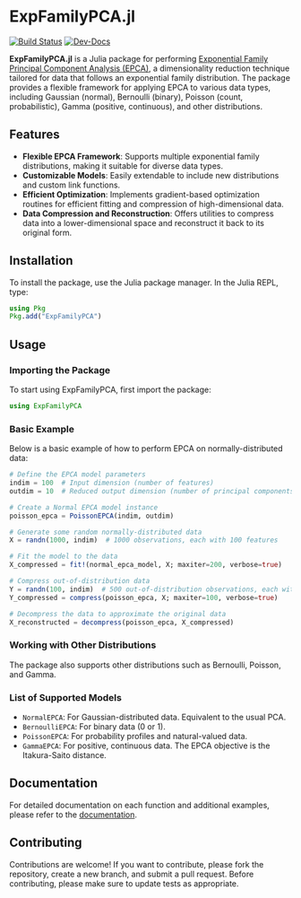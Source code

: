 # ExpFamilyPCA.jl

[![Build Status](https://github.com/FlyingWorkshop/ExpFamilyPCA.jl/actions/workflows/CI.yml/badge.svg?branch=main)](https://github.com/FlyingWorkshop/ExpFamilyPCA.jl/actions/workflows/CI.yml?query=branch%3Amain)
[![Dev-Docs](https://img.shields.io/badge/docs-latest-blue.svg)](https://github.com/FlyingWorkshop/ExpFamilyPCA.jl/dev)

**ExpFamilyPCA.jl** is a Julia package for performing [Exponential Family Principal Component Analysis (EPCA)](https://papers.nips.cc/paper_files/paper/2001/hash/f410588e48dc83f2822a880a68f78923-Abstract.html), a dimensionality reduction technique tailored for data that follows an exponential family distribution. The package provides a flexible framework for applying EPCA to various data types, including Gaussian (normal), Bernoulli (binary), Poisson (count, probabilistic), Gamma (positive, continuous), and other distributions. 

## Features

- **Flexible EPCA Framework**: Supports multiple exponential family distributions, making it suitable for diverse data types.
- **Customizable Models**: Easily extendable to include new distributions and custom link functions.
- **Efficient Optimization**: Implements gradient-based optimization routines for efficient fitting and compression of high-dimensional data.
- **Data Compression and Reconstruction**: Offers utilities to compress data into a lower-dimensional space and reconstruct it back to its original form.

## Installation

To install the package, use the Julia package manager. In the Julia REPL, type:

```julia
using Pkg
Pkg.add("ExpFamilyPCA")
```

## Usage

### Importing the Package

To start using ExpFamilyPCA, first import the package:

```julia
using ExpFamilyPCA
```

### Basic Example

Below is a basic example of how to perform EPCA on normally-distributed data:

```julia
# Define the EPCA model parameters
indim = 100  # Input dimension (number of features)
outdim = 10  # Reduced output dimension (number of principal components)

# Create a Normal EPCA model instance
poisson_epca = PoissonEPCA(indim, outdim)

# Generate some random normally-distributed data
X = randn(1000, indim)  # 1000 observations, each with 100 features

# Fit the model to the data
X_compressed = fit!(normal_epca_model, X; maxiter=200, verbose=true)

# Compress out-of-distribution data
Y = randn(100, indim)  # 500 out-of-distribution observations, each with 100 features
Y_compressed = compress(poisson_epca, X; maxiter=100, verbose=true)

# Decompress the data to approximate the original data
X_reconstructed = decompress(poisson_epca, X_compressed)
```

### Working with Other Distributions

The package also supports other distributions such as Bernoulli, Poisson, and Gamma.


### List of Supported Models

- `NormalEPCA`: For Gaussian-distributed data. Equivalent to the usual PCA.
- `BernoulliEPCA`: For binary data (0 or 1).
- `PoissonEPCA`: For probability profiles and natural-valued data.
- `GammaEPCA`: For positive, continuous data. The EPCA objective is the Itakura-Saito distance.

## Documentation

For detailed documentation on each function and additional examples, please refer to the [documentation](https://github.com/username/ExpFamilyPCA.jl).

## Contributing

Contributions are welcome! If you want to contribute, please fork the repository, create a new branch, and submit a pull request. Before contributing, please make sure to update tests as appropriate.